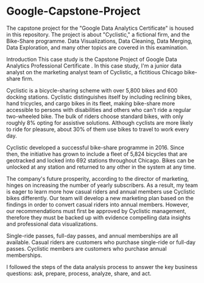 # Google-Capstone-Project
The capstone project for the "Google Data Analytics Certificate" is housed in this repository. The project is about "Cyclistic," a fictional firm, and the Bike-Share programme. Data Visualizations, Data Cleaning, Data Merging, Data Exploration, and many other topics are covered in this examination. 

Introduction
This case study is the Capstone Project of Google Data Analytics Professional Certificate . In this case study, I'm a junior data analyst on the marketing analyst team of Cyclistic, a fictitious Chicago bike-share firm.

Cyclistic is a bicycle-sharing scheme with over 5,800 bikes and 600 docking stations. Cyclistic distinguishes itself by including reclining bikes, hand tricycles, and cargo bikes in its fleet, making bike-share more accessible to persons with disabilities and others who can't ride a regular two-wheeled bike. The bulk of riders choose standard bikes, with only roughly 8% opting for assistive solutions. Although cyclists are more likely to ride for pleasure, about 30% of them use bikes to travel to work every day.

Cyclistic developed a successful bike-share programme in 2016. Since then, the initiative has grown to include a fleet of 5,824 bicycles that are geotracked and locked into 692 stations throughout Chicago. Bikes can be unlocked at any station and returned to any other in the system at any time.

The company's future prosperity, according to the director of marketing, hinges on increasing the number of yearly subscribers. As a result, my team is eager to learn more how casual riders and annual members use Cyclistic bikes differently. Our team will develop a new marketing plan based on the findings in order to convert casual riders into annual members. However, our recommendations must first be approved by Cyclistic management, therefore they must be backed up with evidence compelling data insights and professional data visualizations.

Single-ride passes, full-day passes, and annual memberships are all available. Casual riders are customers who purchase single-ride or full-day passes. Cyclistic members are customers who purchase annual memberships.

I followed the steps of the data analysis process to answer the key business questions: ask, prepare, process, analyze, share, and act.
